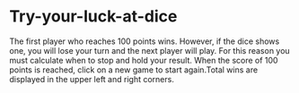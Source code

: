 # Try-your-luck-at-dice
 
The first player who reaches 100 points wins. However, if the dice
shows one, you will lose your turn and the next player will play. For
this reason you must calculate when to stop and hold your result. When
the score of 100 points is reached, click on a new game to start
again.Total wins are displayed in the upper left and right corners.